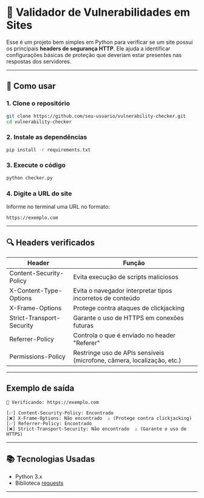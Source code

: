 
# 🔐 Validador de Vulnerabilidades em Sites

Esse é um projeto bem simples em Python para verificar se um site possui os principais **headers de segurança HTTP**. Ele ajuda a identificar configurações básicas de proteção que deveriam estar presentes nas respostas dos servidores.

---

## 🚀 Como usar

### 1. Clone o repositório
```bash
git clone https://github.com/seu-usuario/vulnerability-checker.git
cd vulnerability-checker
```

### 2. Instale as dependências
```bash
pip install -r requirements.txt
```

### 3. Execute o código
```bash
python checker.py
```

### 4. Digite a URL do site
Informe no terminal uma URL no formato:
```
https://exemplo.com
```

---

## 🔍 Headers verificados

| Header                    | Função                                                                  |
|---------------------------|-------------------------------------------------------------------------|
| Content-Security-Policy   | Evita execução de scripts maliciosos                                   |
| X-Content-Type-Options    | Evita o navegador interpretar tipos incorretos de conteúdo              |
| X-Frame-Options           | Protege contra ataques de clickjacking                                  |
| Strict-Transport-Security | Garante o uso de HTTPS em conexões futuras                             |
| Referrer-Policy           | Controla o que é enviado no header "Referer"                            |
| Permissions-Policy        | Restringe uso de APIs sensíveis (microfone, câmera, localização, etc.)  |

---

## Exemplo de saída

```
🔎 Verificando: https://exemplo.com

[✅] Content-Security-Policy: Encontrado
[❌] X-Frame-Options: Não encontrado  ⚠️ (Protege contra clickjacking)
[✅] Referrer-Policy: Encontrado
[❌] Strict-Transport-Security: Não encontrado  ⚠️ (Garante o uso de HTTPS)
```

---

## 📚 Tecnologias Usadas

- Python 3.x
- Biblioteca [requests](https://pypi.org/project/requests/)

---
